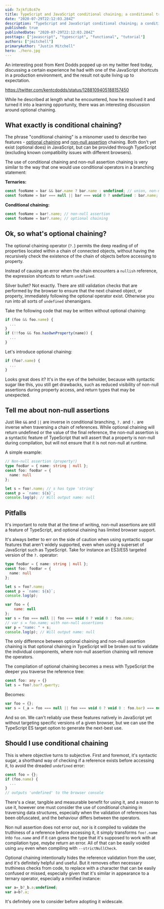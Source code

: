 ```yaml
---
uid: 7xjkfi8c47e
title: TypeScript and JavaScript conditional chaining; a conditional trap?
date: "2020-07-29T22:12:03.284Z"
description: "TypeScript and JavaScript conditional chaining; a conditional trap?"
published: true
publishedDate: "2020-07-29T22:12:03.284Z"
posttags: ["javascript", "typescript", "functional", "tutorial"]
authors: ["jmitchell"]
primaryAuthor: "Justin Mitchell"
hero: ./hero.jpg
---
```


An interesting post from Kent Dodds popped up on my twitter feed today, discussing a certain experience he had with one of the JavaScript shortcuts in a production environment, and the result not quite living up to expectation.

https://twitter.com/kentcdodds/status/1288109405188157450

While he described at length what he encountered, how he resolved it and turned it into a learning opportunity, there was an interesting discussion around optional chaining.

## What exactly is conditional chaining?
The phrase "conditional chaining" is a misnomer used to describe two features - [optional chaining](https://developer.mozilla.org/en-US/docs/Web/JavaScript/Reference/Operators/Optional_chaining) and [non-null assertion](https://www.typescriptlang.org/docs/handbook/release-notes/typescript-2-0.html#non-null-assertion-operator) chaining. Both don't yet exist (optional does) in JavaScript, but can be provided through TypeScript (excluding known compatibility issues with different browsers).

The use of conditional chaining and non-null assertion chaining is very similar to the way that one would use conditional operators in a branching statement:

**Ternaries:**
```javascript
const fooName = bar && bar.name ? bar.name : undefined; // union, non-null assertion
const fooName = bar === null || bar === void 0 ? undefined : bar.name; // intersection, optional assertion
```

**Conditional chaining:**
```typescript
const fooName = bar!.name; // non-null assertion
const fooName = bar?.name; // optional chaining
```

## Ok, so what's optional chaining?
The optional chaining operator (`?.`) permits the deep reading of of properties located within a chain of connected objects, without having the recursively check the existence of the chain of objects before accessing to property.

Instead of causing an error when the chain encounters a `nullish` reference, the expression shortcuts to return `undefined`.

Silver bullet? Not exactly. There are still validation checks that are performed by the browser to ensure that the next chained object, or property, immediately following the optional operator exist. Otherwise you run into all sorts of `undefined` shenanigans.

Take the following code that may be written without optional chaining:

```javascript
if (foo && foo.name) {
  ...
}
if (!!foo && foo.hasOwnProperty(name)) {
  ...
}
```

Let's introduce optional chaining:
```javascript
if (foo?.name) {
  ...
}
```

Looks great does it? It's in the eye of the beholder, because with syntactic sugar like this, you still get drawbacks, such as reduced visibility of non-null assertions during property access, and return types that may be unexpected.

## Tell me about non-null assertions
Just like `&&` and `||` are inverse in conditional branching, `?.` and `!.` are inverse when traversing a chain of references. While optional chaining will return undefined or the value of the final reference, the non-null assertion is a syntactic feature of TypeScript that will assert that a property is non-null during compilation, but will not ensure that it is not non-null at runtime.

A simple example:
```typescript
// Non-null assertion (property!)
type fooBar = { name: string | null };
const foo: fooBar = {
  name: null
};

let s = foo!.name; // s has type 'string'
const p = `name: ${s}`;
console.log(p); // Will output name: null
```

## Pitfalls
It's important to note that at the time of writing, non-null assertions are still a feature of TypeScript, and optional chaining has limited browser support.

It's always better to err on the side of caution when using syntactic sugar features that aren't widely supported, even when using a superset of JavaScript such as TypeScript. Take for instance an ES3/ES5 targeted version of the `?.` operator:

```typescript
type fooBar = { name: string | null };
const foo: fooBar = {
  name: null
};

let s = foo?.name;
const p = `name: ${s}`;
console.log(p);
```

```javascript
var foo = {
    name: null
};
var s = foo === null || foo === void 0 ? void 0 : foo.name;
// var s = foo.name; with non-null assertions
var p = "name: " + s;
console.log(p); // Will output name: null
```

The only difference between optional chaining and non-null assertion chaining is that optional chaining in TypeScript will be broken out to validate the individual components, where non-null assertion chaining will remove the operators.

The compilation of optional chaining becomes a mess with TypeScript the deeper you traverse the reference tree:

```typescript
const foo: any = {}
let s = foo?.bar?.qwerty;
```

Becomes:
```javascript
var foo = {};
var s = (_a = foo === null || foo === void 0 ? void 0 : foo.bar) === null || _a === void 0 ? void 0 : _a.qwerty;
```
And so on. We can't reliably use these features natively in JavaScript yet without targeting specific versions of a given browser, but we can use the TypeScript ES target option to generate the next-best use.

## Should I use conditional chaining
This is where objective turns to subjective. First and foremost, it's syntactic sugar, a shorthand way of checking if a reference exists before accessing it, to avoid the dreaded `undefined` error:

```javascript
const foo = {};
if (foo.name) {
  ...
}
// outputs 'undefined' to the browser console
```

There's a clear, tangible and measurable benefit for using it, and a reason to use it, however one must consider the use of conditional chaining in traversing data structures, especially when the validation of references has been obfuscated, and the behaviour differs between the operators.

Non null assertion does not error out, nor is it compiled to validate the truthiness of a reference before accessing it, it simply transforms `foo!.name` into `foo.name` and if it can guess the type that it's supposed to work with at compilation type, _maybe_ return an error. All of that can be easily voided using `any` even when compiling with `--strictNullCheck`.

Optional chaining intentionally hides the reference validation from the user, and it's definitely helpful and useful. But it removes often necessary truthiness checks from code, to replace with a character that can be easily confused or missed, especially given that it's similar in appearance to a ternary operator, especially a minified instance:

```javascript
var a=_b?_b.a;undefined;
var a=b?.a;
```

It's definitely one to consider before adopting it widescale.